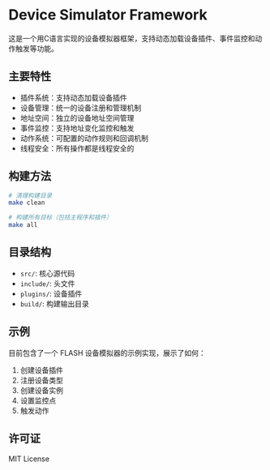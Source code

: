 # Device Simulator Framework

这是一个用C语言实现的设备模拟器框架，支持动态加载设备插件、事件监控和动作触发等功能。

## 主要特性

- 插件系统：支持动态加载设备插件
- 设备管理：统一的设备注册和管理机制
- 地址空间：独立的设备地址空间管理
- 事件监控：支持地址变化监控和触发
- 动作系统：可配置的动作规则和回调机制
- 线程安全：所有操作都是线程安全的

## 构建方法

```bash
# 清理构建目录
make clean

# 构建所有目标（包括主程序和插件）
make all
```

## 目录结构

- `src/`: 核心源代码
- `include/`: 头文件
- `plugins/`: 设备插件
- `build/`: 构建输出目录

## 示例

目前包含了一个 FLASH 设备模拟器的示例实现，展示了如何：
1. 创建设备插件
2. 注册设备类型
3. 创建设备实例
4. 设置监控点
5. 触发动作

## 许可证

MIT License 